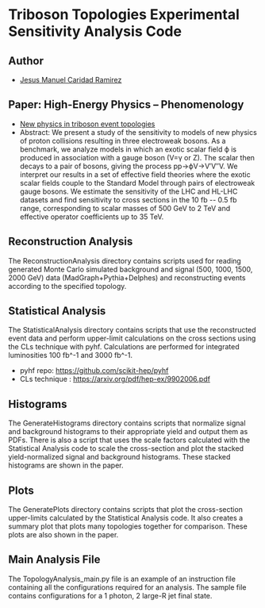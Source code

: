 # Triboson Topologies Experimental Sensitivity Analysis Code
## Author
- [Jesus Manuel Caridad Ramirez](https://github.com/JCaridad108)

## Paper: High-Energy Physics – Phenomenology
* [New physics in triboson event topologies](https://arxiv.org/abs/2112.00137)
* Abstract: We present a study of the sensitivity to models of new physics of proton collisions resulting in three electroweak bosons. As a benchmark, we analyze models in which an exotic scalar field ϕ is produced in association with a gauge boson (V=γ or Z). The scalar then decays to a pair of bosons, giving the process pp→ϕV→V′V″V. We interpret our results in a set of effective field theories where the exotic scalar fields couple to the Standard Model through pairs of electroweak gauge bosons. We estimate the sensitivity of the LHC and HL-LHC datasets and find sensitivity to cross sections in the 10 fb -- 0.5 fb range, corresponding to scalar masses of 500 GeV to 2 TeV and effective operator coefficients up to 35 TeV.

## Reconstruction Analysis
The ReconstructionAnalysis directory contains scripts used for reading 
generated Monte Carlo simulated background and signal (500, 1000, 1500, 2000 GeV) 
data (MadGraph+Pythia+Delphes) and reconstructing events according to the 
specified topology. 

## Statistical Analysis
The StatisticalAnalysis directory contains scripts that use the reconstructed 
event data and perform upper-limit calculations on the cross sections using the 
CLs technique with pyhf. Calculations are performed for integrated luminosities
100 fb^-1 and 3000 fb^-1.

* pyhf repo: https://github.com/scikit-hep/pyhf
* CLs technique : https://arxiv.org/pdf/hep-ex/9902006.pdf

## Histograms
The GenerateHistograms directory contains scripts that normalize signal and 
background histograms to their appropriate yield and output them as PDFs. 
There is also a script that uses the scale factors calculated with the 
Statistical Analysis code to scale the cross-section and plot the stacked
yield-normalized signal and background histograms. These stacked histograms 
are shown in the paper. 

## Plots
The GeneratePlots directory contains scripts that plot the cross-section 
upper-limits calculated by the Statistical Analysis code. It also creates a 
summary plot that plots many topologies together for comparison. These plots 
are also shown in the paper.

## Main Analysis File
The TopologyAnalysis_main.py file is an example of an instruction file containing
all the configurations required for an analysis. The sample file contains
configurations for a 1 photon, 2 large-R jet final state. 
